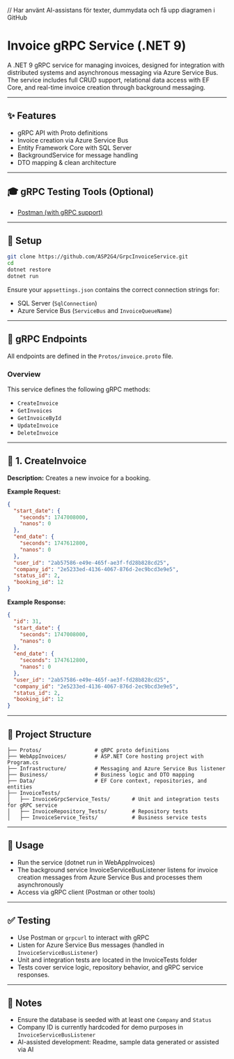 // Har använt AI-assistans för texter, dummydata och få upp diagramen i GitHub

# Invoice gRPC Service (.NET 9)

A .NET 9 gRPC service for managing invoices, designed for integration with distributed systems and asynchronous messaging via Azure Service Bus. The service includes full CRUD support, relational data access with EF Core, and real-time invoice creation through background messaging.

---

## ✨ Features

* gRPC API with Proto definitions
* Invoice creation via Azure Service Bus
* Entity Framework Core with SQL Server
* BackgroundService for message handling
* DTO mapping & clean architecture

---

## 🎓 gRPC Testing Tools (Optional)

* [Postman (with gRPC support)](https://www.postman.com/)

---

## 🚀 Setup

```bash
git clone https://github.com/ASP2G4/GrpcInvoiceService.git
cd
dotnet restore
dotnet run
```

Ensure your `appsettings.json` contains the correct connection strings for:

* SQL Server (`SqlConnection`)
* Azure Service Bus (`ServiceBus` and `InvoiceQueueName`)

---

## 🔗 gRPC Endpoints

All endpoints are defined in the `Protos/invoice.proto` file.

### Overview

This service defines the following gRPC methods:

* `CreateInvoice`
* `GetInvoices`
* `GetInvoiceById`
* `UpdateInvoice`
* `DeleteInvoice`

---

## 🔢 1. CreateInvoice

**Description:** Creates a new invoice for a booking.

**Example Request:**

```json
{
  "start_date": {
    "seconds": 1747008000,
    "nanos": 0
  },
  "end_date": {
    "seconds": 1747612800,
    "nanos": 0
  },
  "user_id": "2ab57586-e49e-465f-ae3f-fd28b828cd25",
  "company_id": "2e5233ed-4136-4067-876d-2ec9bcd3e9e5",
  "status_id": 2,
  "booking_id": 12
}
```

**Example Response:**

```json
{
  "id": 31,
  "start_date": {
    "seconds": 1747008000,
    "nanos": 0
  },
  "end_date": {
    "seconds": 1747612800,
    "nanos": 0
  },
  "user_id": "2ab57586-e49e-465f-ae3f-fd28b828cd25",
  "company_id": "2e5233ed-4136-4067-876d-2ec9bcd3e9e5",
  "status_id": 2,
  "booking_id": 12
}
```

---

## 📁 Project Structure

```
├── Protos/                 # gRPC proto definitions
├── WebAppInvoices/         # ASP.NET Core hosting project with Program.cs
├── Infrastructure/         # Messaging and Azure Service Bus listener
├── Business/               # Business logic and DTO mapping
├── Data/                   # EF Core context, repositories, and entities
├── InvoiceTests/
│   ├── InvoiceGrpcService_Tests/       # Unit and integration tests for gRPC service
│   ├── InvoiceRepository_Tests/        # Repository tests
│   ├── InvoiceService_Tests/           # Business service tests
```

---

## 🔧 Usage

* Run the service (dotnet run in WebAppInvoices)
* The background service InvoiceServiceBusListener listens for invoice creation messages from Azure Service Bus and processes them asynchronously
* Access via gRPC client (Postman or other tools)

---

## ✅ Testing

* Use Postman or `grpcurl` to interact with gRPC
* Listen for Azure Service Bus messages (handled in `InvoiceServiceBusListener`)
* Unit and integration tests are located in the InvoiceTests folder
* Tests cover service logic, repository behavior, and gRPC service responses.

---

## 📄 Notes

* Ensure the database is seeded with at least one `Company` and `Status`
* Company ID is currently hardcoded for demo purposes in `InvoiceServiceBusListener`
* AI-assisted development: Readme, sample data generated or assisted via AI

 

